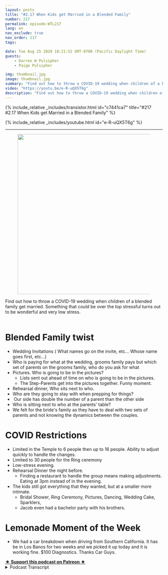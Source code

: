 ```yaml
---
layout: posts
title: "#2.17 When Kids get Married in a Blended Family"
number: 217
permalink: episode-WTL217
lang: en
nav_exclude: true
nav_order: 217
tags:

date: Tue Aug 25 2020 18:21:52 GMT-0700 (Pacific Daylight Time)
guests:
    - Darren W Pulsipher
    - Paige Pulsipher

img: thumbnail.jpg
image: thumbnail.jpg
summary: "Find out how to throw a COVID-19 wedding when children of a blended family get married. Something that could be over the top stressful turns out to be wonderful and very low stress. Thank you Jacob and Andie."
video: "https://youtu.be/e-R-uQX5T6g"
description: "Find out how to throw a COVID-19 wedding when children of a blended family get married. Something that could be over the top stressful turns out to be wonderful and very low stress. Thank you Jacob and Andie."
---
```


<div>
{% include_relative _includes/transistor.html id="c7441ca7" title="#217 #2.17 When Kids get Married in a Blended Family" %}

{% include_relative _includes/youtube.html id="e-R-uQX5T6g" %}
</div>

---

<html><head></head><body><div><figure data-trix-attachment="{&quot;contentType&quot;:&quot;image&quot;,&quot;height&quot;:512,&quot;url&quot;:&quot;https://lh3.googleusercontent.com/-Z_iEPhDBCjs/X0WVyjPkDfI/AAAAAAACEVM/lmiW5EDdghcQU4URPoZY3j0oHxuMGuY2gCK8BGAsYHg/s512/2020-08-25.jpg&quot;,&quot;width&quot;:512}" data-trix-content-type="image" class="attachment attachment--preview"><img src="./image0.jpg" width="512" height="512"><figcaption class="attachment__caption"></figcaption></figure></div><div>Find out how to throw a COVID-19 wedding when children of a blended family get married. Something that could be over the top stressful turns out to be wonderful and very low stress.</div><div><br></div><h1>Blended Family twist</h1><ul><li>Wedding Invitations ( What names go on the invite, etc... Whose name goes first, etc...)</li><li>Who is paying for what at the wedding, grooms family pays but which set of parents on the grooms family, who do you ask for what</li><li>Pictures. Who is going to be in the pictures?<ul><li>Lists sent out ahead of time on who is going to be in the pictures.</li><li>The Step-Parents get into the pictures together. Funny moment.</li></ul></li><li>Rehearsal dinner, Who sits next to who.</li><li>Who are they going to stay with when prepping for things?</li><li>&nbsp;Our side has double the number of a parent than the other side</li><li>Who is sitting next to who at the parents' table?</li><li>We felt for the bride's family as they have to deal with two sets of parents and not knowing the dynamics between the couples.</li></ul><h1>COVID Restrictions</h1><ul><li>Limited in the Temple to 6 people then up to 16 people. Ability to adjust quickly to handle the changes.</li><li>Limited to 30 people for the Ring ceremony</li><li>Low-stress evening.</li><li>Rehearsal Dinner the night before.&nbsp;<ul><li>Finding a restaurant to handle the group means making adjustments. Eating at 3pm instead of in the evening.</li></ul></li><li>The kids still got everything that they wanted, but at a smaller more intimate.<ul><li>Bridal Shower, Ring Ceremony, Pictures, Dancing, Wedding Cake, Sparklers,</li><li>Jacob even had a bachelor party with his brothers.&nbsp;</li></ul></li></ul><h1>Lemonade Moment of the Week</h1><ul><li>We had a car breakdown when driving from Southern California. It has be in Los Banos for two weeks and we picked it up today and it is working fine. $100 Diagnostics. Thanks Car Guys.</li></ul>
<strong>
  <a href="https://www.patreon.com/wheresthelemonade" target="_donate" rel="payment" title="★ Support this podcast on Patreon ★">★ Support this podcast on Patreon ★</a>
</strong></body></html>

<details>
<summary> Podcast Transcript </summary>

<p></p>

</details>
